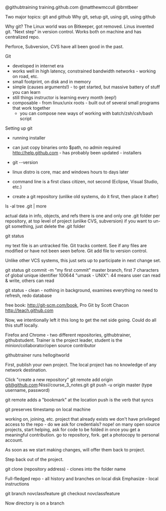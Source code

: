 @githubtraining
training.github.com
@matthewmccull
@brntbeer

Two major topics: git and github
Why git, setup git, using git, using github

Why git?
The Linux world was on Bitkeeper, got removed. Linus invented git. "Next step" in version control. Works both on machine and has centralized repo. 

Perforce, Subversion, CVS have all been good in the past. 

Git
- developed in internet era
- works well in high latency, constrained bandwidth networks - working on road, etc.
- small footprint, on disk and in memory
- simple (causes arguments!) - to get started, but massive battery of stuff you can learn
- still things instructor is learning every month (eep!)
- composable - from linux/unix roots - built out of several small programs that work together
	- you can compose new ways of working with batch/zsh/csh/bash script

Setting up git 
- running installer
- can just copy binaries onto $path, no admin required
http://help.github.com - has probably been updated - installers
- git --version
- linux distro is core, mac and windows hours to days later
- command line is a first class citizen, not second (Eclipse, Visual Studio, etc.)

- create a git repository (unlike old systems, do it first, then place it after)

ls -al
tree .git | more

actual data in info, objects, and refs
there is one and only one .git folder per repository, at top level of project (unlike CVS, subversion)
if you want to un-git something, just delete the .git folder

git status

my text file is an untracked file. Git tracks content. See if any files are modified or have not been seen before. Git add file to version control.

Unlike other VCS systems, this just sets up to participate in next change set.

git status
git commit -m "my first commit"
master branch, first 7 characters of global unique identifier
100644 "umask - UNIX": 44 means user can read & write, others can read

git status - clean - nothing in background, examines everything
no need to refresh, redo database

free book: http://git-scm.com/book, Pro Git by Scott Chacon
http://teach.github.com

Now, we intentionally left it this long to get the net side going. Could do all this stuff locally.

Firefox and Chrome - two different repositories, githubtrainer, githubstudent. Trainer is the project leader, student is the minion/collaborator/open source contributor

githubtrainer runs hellogitworld

First, publish your own project. The local project has no knowledge of any network destination.

Click "create a new repository"
git remote add origin git@github.com:Nissl/course_3_notes.git
git push -u origin master
(type username, password)

git remote adds a "bookmark" at the location
push is the verb that syncs

git preserves timestamp on local machine

working on, joining, etc. project that already exists
we don't have privileged access to the repo - do we ask for credentials?
nope! on many open source projects, start helping, ask for code to be folded in once you get a meaningful contribution. go to repository, fork. get a photocopy to personal account.

As soon as we start making changes, will offer them back to project.

Step back out of the project. 

git clone (repository address) - clones into the folder name

Full-fledged repo - all history and branches on local disk
Emphasize - local instructions

git branch novclassfeature
git checkout novclassfeature

Now directory is on a branch